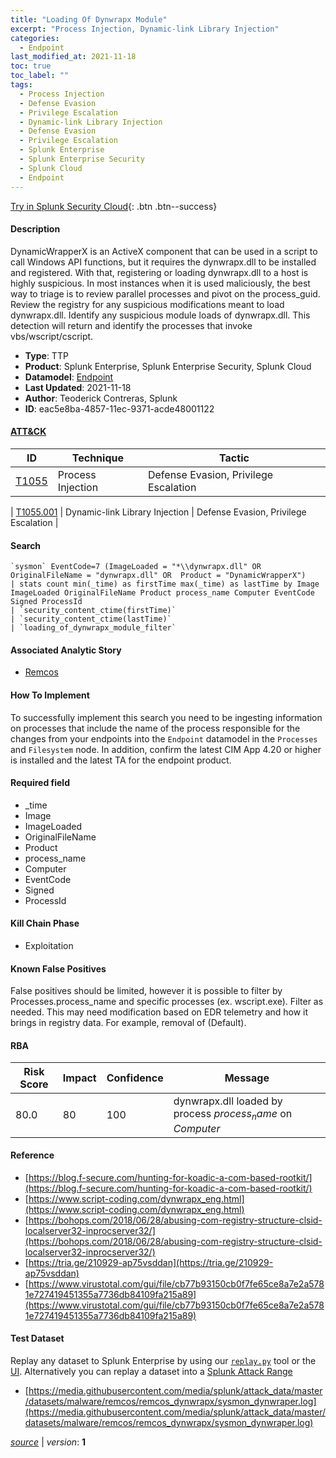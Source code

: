 ```yaml
---
title: "Loading Of Dynwrapx Module"
excerpt: "Process Injection, Dynamic-link Library Injection"
categories:
  - Endpoint
last_modified_at: 2021-11-18
toc: true
toc_label: ""
tags:
  - Process Injection
  - Defense Evasion
  - Privilege Escalation
  - Dynamic-link Library Injection
  - Defense Evasion
  - Privilege Escalation
  - Splunk Enterprise
  - Splunk Enterprise Security
  - Splunk Cloud
  - Endpoint
---
```




[Try in Splunk Security Cloud](https://www.splunk.com/en_us/cyber-security.html){: .btn .btn--success}

#### Description

DynamicWrapperX is an ActiveX component that can be used in a script to call Windows API functions, but it requires the dynwrapx.dll to be installed and registered. With that, registering or loading dynwrapx.dll to a host is highly suspicious. In most instances when it is used maliciously, the best way to triage is to review parallel processes and pivot on the process_guid. Review the registry for any suspicious modifications meant to load dynwrapx.dll. Identify any suspicious module loads of dynwrapx.dll. This detection will return and identify the processes that invoke vbs/wscript/cscript.

- **Type**: TTP
- **Product**: Splunk Enterprise, Splunk Enterprise Security, Splunk Cloud
- **Datamodel**: [Endpoint](https://docs.splunk.com/Documentation/CIM/latest/User/Endpoint)
- **Last Updated**: 2021-11-18
- **Author**: Teoderick Contreras, Splunk
- **ID**: eac5e8ba-4857-11ec-9371-acde48001122


#### [ATT&CK](https://attack.mitre.org/)

| ID          | Technique   | Tactic         |
| ----------- | ----------- |--------------- |
| [T1055](https://attack.mitre.org/techniques/T1055/) | Process Injection | Defense Evasion, Privilege Escalation |

| [T1055.001](https://attack.mitre.org/techniques/T1055/001/) | Dynamic-link Library Injection | Defense Evasion, Privilege Escalation |

#### Search

```
`sysmon` EventCode=7 (ImageLoaded = "*\\dynwrapx.dll" OR OriginalFileName = "dynwrapx.dll" OR  Product = "DynamicWrapperX") 
| stats count min(_time) as firstTime max(_time) as lastTime by Image ImageLoaded OriginalFileName Product process_name Computer EventCode Signed ProcessId 
| `security_content_ctime(firstTime)` 
| `security_content_ctime(lastTime)` 
| `loading_of_dynwrapx_module_filter`
```

#### Associated Analytic Story
* [Remcos](/stories/remcos)


#### How To Implement
To successfully implement this search you need to be ingesting information on processes that include the name of the process responsible for the changes from your endpoints into the `Endpoint` datamodel in the `Processes` and `Filesystem` node. In addition, confirm the latest CIM App 4.20 or higher is installed and the latest TA for the endpoint product.

#### Required field
* _time
* Image
* ImageLoaded
* OriginalFileName
* Product
* process_name
* Computer
* EventCode
* Signed
* ProcessId


#### Kill Chain Phase
* Exploitation


#### Known False Positives
False positives should be limited, however it is possible to filter by Processes.process_name and specific processes (ex. wscript.exe). Filter as needed. This may need modification based on EDR telemetry and how it brings in registry data. For example, removal of (Default).


#### RBA

| Risk Score  | Impact      | Confidence   | Message      |
| ----------- | ----------- |--------------|--------------|
| 80.0 | 80 | 100 | dynwrapx.dll loaded by process $process_name$ on $Computer$ |




#### Reference

* [https://blog.f-secure.com/hunting-for-koadic-a-com-based-rootkit/](https://blog.f-secure.com/hunting-for-koadic-a-com-based-rootkit/)
* [https://www.script-coding.com/dynwrapx_eng.html](https://www.script-coding.com/dynwrapx_eng.html)
* [https://bohops.com/2018/06/28/abusing-com-registry-structure-clsid-localserver32-inprocserver32/](https://bohops.com/2018/06/28/abusing-com-registry-structure-clsid-localserver32-inprocserver32/)
* [https://tria.ge/210929-ap75vsddan](https://tria.ge/210929-ap75vsddan)
* [https://www.virustotal.com/gui/file/cb77b93150cb0f7fe65ce8a7e2a5781e727419451355a7736db84109fa215a89](https://www.virustotal.com/gui/file/cb77b93150cb0f7fe65ce8a7e2a5781e727419451355a7736db84109fa215a89)



#### Test Dataset
Replay any dataset to Splunk Enterprise by using our [`replay.py`](https://github.com/splunk/attack_data#using-replaypy) tool or the [UI](https://github.com/splunk/attack_data#using-ui).
Alternatively you can replay a dataset into a [Splunk Attack Range](https://github.com/splunk/attack_range#replay-dumps-into-attack-range-splunk-server)

* [https://media.githubusercontent.com/media/splunk/attack_data/master/datasets/malware/remcos/remcos_dynwrapx/sysmon_dynwraper.log](https://media.githubusercontent.com/media/splunk/attack_data/master/datasets/malware/remcos/remcos_dynwrapx/sysmon_dynwraper.log)



[*source*](https://github.com/splunk/security_content/tree/develop/detections/endpoint/loading_of_dynwrapx_module.yml) \| *version*: **1**